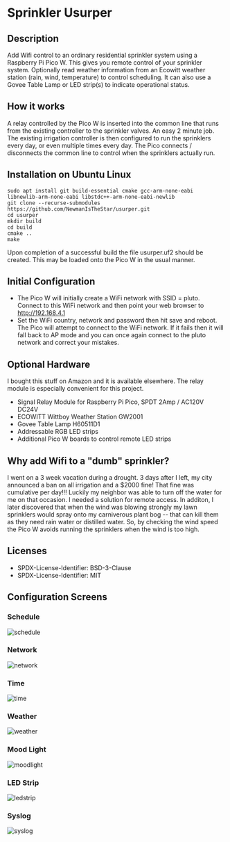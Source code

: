 # Sprinkler Usurper

## Description
Add Wifi control to an ordinary residential sprinkler system using a Raspberry Pi Pico W. This gives you remote control of your sprinkler system.  Optionally read weather information from an Ecowitt weather station (rain, wind, temperature) to control scheduling.  It can also use a Govee Table Lamp or LED strip(s) to indicate operational status.

## How it works
A relay controlled by the Pico W is inserted into the common line that runs from the existing controller to the sprinkler valves.  An easy 2 minute job.  The existing irrigation controller is then configured to run the sprinklers every day, or even multiple times every day.   The Pico connects / disconnects the common line to control when the sprinklers actually run.

## Installation on Ubuntu Linux
```
sudo apt install git build-essential cmake gcc-arm-none-eabi libnewlib-arm-none-eabi libstdc++-arm-none-eabi-newlib
git clone --recurse-submodules https://github.com/NewmanIsTheStar/usurper.git 
cd usurper
mkdir build
cd build
cmake ..
make
```
Upon completion of a successful build the file usurper.uf2 should be created.  This may be loaded onto the Pico W in the usual manner.

## Initial Configuration
- The Pico W will initially create a WiFi network with SSID = pluto.  Connect to this WiFi network and then point your web browser to http://192.168.4.1
- Set the WiFi country, network and password then hit save and reboot.  The Pico will attempt to connect to the WiFi network.  If it fails then it will fall back to AP mode and you can once again connect to the pluto network and correct your mistakes.

## Optional Hardware
I bought this stuff on Amazon and it is available elsewhere.  The relay module is especially convenient for this project. 
- Signal Relay Module for Raspberry Pi Pico, SPDT 2Amp / AC120V DC24V
- ECOWITT Wittboy Weather Station GW2001
- Govee Table Lamp H60511D1
- Addressable RGB LED strips
- Additional Pico W boards to control remote LED strips

## Why add Wifi to a "dumb" sprinkler?
I went on a 3 week vacation during a drought.  3 days after I left, my city announced a ban on all irrigation and a $2000 fine!  That fine was cumulative per day!!!  Luckily my neighbor was able to turn off the water for me on that occasion.  I needed a solution for remote access. In additon, I later discovered that when the wind was blowing strongly my lawn sprinklers would spray onto my carniverous plant bog -- that can kill them as they need rain water or distilled water.  So, by checking the wind speed the Pico W avoids running the sprinklers when the wind is too high. 

## Licenses
- SPDX-License-Identifier: BSD-3-Clause
- SPDX-License-Identifier: MIT 

## Configuration Screens
### Schedule
![schedule](https://github.com/user-attachments/assets/0682428a-7491-4e82-b969-fff4b6c39950)
### Network
![network](https://github.com/user-attachments/assets/19809422-0752-45fb-92e2-891b4f614d1d)
### Time
![time](https://github.com/user-attachments/assets/b8215030-1da2-4547-8c82-3486c7bf5ef7)
### Weather
![weather](https://github.com/user-attachments/assets/b73436c7-60dc-419b-8058-5618ca926965)
### Mood Light
![moodlight](https://github.com/user-attachments/assets/2aae15ea-5ef0-47c6-b069-1d75b27b8df9)
### LED Strip
![ledstrip](https://github.com/user-attachments/assets/a59f18f3-6d6d-49de-9398-d42ca36b78b4)
### Syslog
![syslog](https://github.com/user-attachments/assets/cf595d06-1d2e-4dd3-8308-c8a0ba1b9baa)
